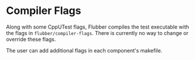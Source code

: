 # Compiler Flags

Along with some CppUTest flags, Flubber compiles the test executable with the flags in `flubber/compiler-flags`.
There is currently no way to change or override these flags.

The user can add additional flags in each component's makefile.
